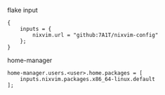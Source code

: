 flake input
```
{
    inputs = {
        nixvim.url = "github:7A1T/nixvim-config"
    };
}
```
home-manager
```
home-manager.users.<user>.home.packages = [
    inputs.nixvim.packages.x86_64-linux.default
];
```

